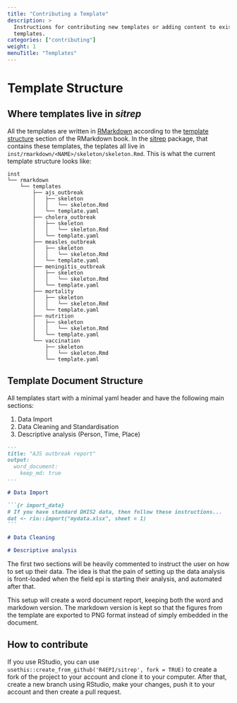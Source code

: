 ```yaml
---
title: "Contributing a Template"
description: >
  Instructions for contributing new templates or adding content to existing 
  templates.
categories: ["contributing"]
weight: 1
menuTitle: "Templates"
---
```


# Template Structure

## Where templates live in *sitrep*

All the templates are written in [RMarkdown] according to the [template
structure] section of the RMarkdown book. In the [sitrep] package, that contains
these templates, the teplates all live in 
`inst/rmarkdown/<NAME>/skeleton/skeleton.Rmd`. This is what the current template
structure looks like:

```
inst
└── rmarkdown
    └── templates
        ├── ajs_outbreak
        │   ├── skeleton
        │   │   └── skeleton.Rmd
        │   └── template.yaml
        ├── cholera_outbreak
        │   ├── skeleton
        │   │   └── skeleton.Rmd
        │   └── template.yaml
        ├── measles_outbreak
        │   ├── skeleton
        │   │   └── skeleton.Rmd
        │   └── template.yaml
        ├── meningitis_outbreak
        │   ├── skeleton
        │   │   └── skeleton.Rmd
        │   └── template.yaml
        ├── mortality
        │   ├── skeleton
        │   │   └── skeleton.Rmd
        │   └── template.yaml
        ├── nutrition
        │   ├── skeleton
        │   │   └── skeleton.Rmd
        │   └── template.yaml
        └── vaccination
            ├── skeleton
            │   └── skeleton.Rmd
            └── template.yaml
```

## Template Document Structure

All templates start with a minimal yaml header and have the following main 
sections:

1. Data Import
2. Data Cleaning and Standardisation
3. Descriptive analysis (Person, Time, Place)

````markdown
---
title: "AJS outbreak report"
output: 
  word_document:
    keep_md: true
---

# Data Import

```{r import_data}
# If you have standard DHIS2 data, then follow these instructions...
dat <- rio::import("mydata.xlsx", sheet = 1)
```

# Data Cleaning

# Descriptive analysis

````

The first two sections will be heavily commented to instruct the user on how to
set up their data. The idea is that the pain of setting up the data analysis is
front-loaded when the field epi is starting their analysis, and automated after
that. 

This setup will create a word document report, keeping both the word and
markdown version. The markdown version is kept so that the figures from the
template are exported to PNG format instead of simply embedded in the document.


## How to contribute

If you use RStudio, you can use 
`usethis::create_from_github('R4EPI/sitrep', fork = TRUE)` to create a fork of 
the project to your account and clone it to your computer. After that, create a
new branch using RStudio, make your changes, push it to your account and then
create a pull request. 

[RMarkdown]: https://bookdown.org/yihui/rmarkdown/
[template structure]: https://bookdown.org/yihui/rmarkdown/template-structure.html
[sitrep]: https://github.com/R4EPI/sitrep

